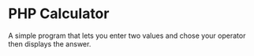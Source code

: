 # PHP Calculator
A simple program that lets you enter two values and chose your operator then displays the answer.